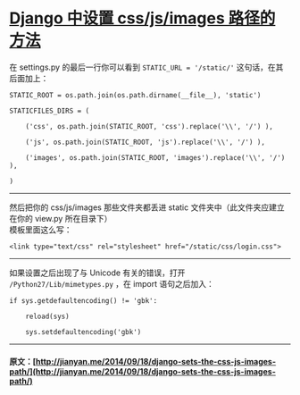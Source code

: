 #  [ Django 中设置 css/js/images 路径的方法 ](/2014/09/18/django-sets-the-css-js-images-path/)

在 settings.py 的最后一行你可以看到 ` STATIC_URL = '/static/' ` 这句话，在其后面加上： 
    
    
    STATIC_ROOT = os.path.join(os.path.dirname(__file__), 'static')
    
    STATICFILES_DIRS = (
    
        ('css', os.path.join(STATIC_ROOT, 'css').replace('\\', '/') ),
    
        ('js', os.path.join(STATIC_ROOT, 'js').replace('\\', '/') ),
    
        ('images', os.path.join(STATIC_ROOT, 'images').replace('\\', '/') ),
    
    )  
  
---  
  
然后把你的 css/js/images 那些文件夹都丢进 static 文件夹中（此文件夹应建立在你的 view.py 所在目录下）   
模板里面这么写： 
    
    
    <link type="text/css" rel="stylesheet" href="/static/css/login.css">  
  
---  
  
如果设置之后出现了与 Unicode 有关的错误，打开 ` /Python27/Lib/mimetypes.py ` ，在 import 语句之后加入： 
    
    
    if sys.getdefaultencoding() != 'gbk':
    
        reload(sys)
    
        sys.setdefaultencoding('gbk')  
  
---
#### 原文：[http://jianyan.me/2014/09/18/django-sets-the-css-js-images-path/](http://jianyan.me/2014/09/18/django-sets-the-css-js-images-path/)